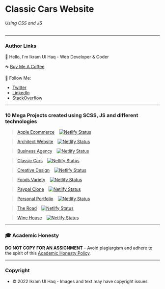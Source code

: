 # Classic Cars Website

###### Using CSS and JS

---

### Author Links

👋 Hello, I'm Ikram Ul Haq - Web Developer & Coder

☕ [Buy Me A Coffee](https://www.buymeacoffee.com/ikramdev)

🚀 Follow Me:

- [Twitter](https://twitter.com/ikramdev)
- [LinkedIn](https://www.linkedin.com/in/ikramdev/)
- [StackOverflow](https://stackoverflow.com/users/13859212/ikram-ul-haq)

---

### 10 Mega Projects created using SCSS, JS and different technologies

> [Apple Ecommerce](https://apple-ecommerce-mega.netlify.app/) &ensp; [![Netlify Status](https://api.netlify.com/api/v1/badges/5f30c15c-5dd9-4616-89d9-e25dca0bd360/deploy-status)](https://app.netlify.com/sites/apple-ecommerce-mega/deploys)

> [Architect Website](https://architect-website-mega.netlify.app/) &ensp; [![Netlify Status](https://api.netlify.com/api/v1/badges/0ad00d76-fcf0-476c-a4c5-bb2487b8a1f0/deploy-status)](https://app.netlify.com/sites/architect-website-mega/deploys)

> [Business Agency](https://business-agency-mega.netlify.app/) &ensp; [![Netlify Status](https://api.netlify.com/api/v1/badges/659f497b-c077-4065-9976-4d7b3636937c/deploy-status)](https://app.netlify.com/sites/business-agency-mega/deploys)

> [Classic Cars](https://classic-cars-mega.netlify.app/) &ensp; [![Netlify Status](https://api.netlify.com/api/v1/badges/cecf6002-ae40-4622-a9c7-4bc3fa99b0cb/deploy-status)](https://app.netlify.com/sites/classic-cars-mega/deploys)

> [Creative Design](https://creative-design-mega.netlify.app/) &ensp; [![Netlify Status](https://api.netlify.com/api/v1/badges/bb63baae-5dc7-44e8-bf50-b3860a5eb0d0/deploy-status)](https://app.netlify.com/sites/creative-design-mega/deploys)

> [Foods Variety](https://foods-variety-mega.netlify.app/) &ensp; [![Netlify Status](https://api.netlify.com/api/v1/badges/8131497c-8178-426e-b0b3-b1d85214b267/deploy-status)](https://app.netlify.com/sites/foods-variety-mega/deploys)

> [Paypal Clone](https://paypal-clone-mega.netlify.app/) &ensp; [![Netlify Status](https://api.netlify.com/api/v1/badges/4986e30a-27a6-4950-8b29-12faaf8b1960/deploy-status)](https://app.netlify.com/sites/paypal-clone-mega/deploys)

> [Personal Portfolio](https://personal-portfolio-mega.netlify.app/) &ensp; [![Netlify Status](https://api.netlify.com/api/v1/badges/cc508b19-ef2d-4e68-9afd-e502262650cc/deploy-status)](https://app.netlify.com/sites/personal-portfolio-mega/deploys)

> [The Road](https://the-road-mega.netlify.app/) &ensp; [![Netlify Status](https://api.netlify.com/api/v1/badges/59783552-388e-4247-819d-0f05a3a427d8/deploy-status)](https://app.netlify.com/sites/the-road-mega/deploys)

> [Wine House](https://wine-house-mega.netlify.app/) &ensp; [![Netlify Status](https://api.netlify.com/api/v1/badges/6eec4b86-80c9-462b-9c3b-f880a2477011/deploy-status)](https://app.netlify.com/sites/wine-house-mega/deploys)

---

### 🎓 Academic Honesty

**DO NOT COPY FOR AN ASSIGNMENT** - Avoid plagiargism and adhere to the spirit of this [Academic Honesty Policy](https://www.freecodecamp.org/news/academic-honesty-policy/).

---

### Copyright

- © 2022 Ikram Ul Haq - Images and text may have copyright issues
